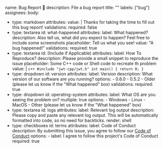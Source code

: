 name: Bug Report 🐛
description: File a bug report
title: ""
labels: ["bug"]
assignees:
body:
  - type: markdown
    attributes:
      value: |
        Thanks for taking the time to fill out this bug report!
    validations:
      required: false
  - type: textarea
    id: what-happened
    attributes:
      label: What happened?
      description: Also tell us, what did you expect to happen? Feel free to include some screenshots
      placeholder: Tell us what you see!
      value: "A bug happened!"
    validations:
      required: true
  - type: textarea
    id:  (Include if Applicable) 
    attributes:
      label: How To Reproduce?
      description: Please provide a small snippet to reproduce the issue
      placeholder: Some C++ code or Shell code to recreate th problem
      value: |
        ```c++
        #include "jwt-cpp/jwt.h"
        int main() {
           return 0;
        }
        ```
  - type: dropdown
    id: version
    attributes:
      label: Version
      description: What version of our software are you running?
      options:
        - 0.6.0
        - 0.5.2
        - Older (please let us know if the "What happened" box)
    validations:
      required: true
  - type: dropdown
    id: operating-system
    attributes:
      label: What OS are you seeing the problem on?
      multiple: true
      options:
        - Windows
        - Linux
        - MacOS
        - Other (please let us know if the "What happened" box)
  - type: textarea
    id: logs
    attributes:
      label: Relevant log output
      description: Please copy and paste any relevant log output. This will be automatically formatted into code, so no need for backticks.
      render: shell
  - type: checkboxes
    id: terms
    attributes:
      label: Code of Conduct
      description: By submitting this issue, you agree to follow our [Code of Conduct](https://example.com)
      options:
        - label: I agree to follow this project's Code of Conduct
          required: true
